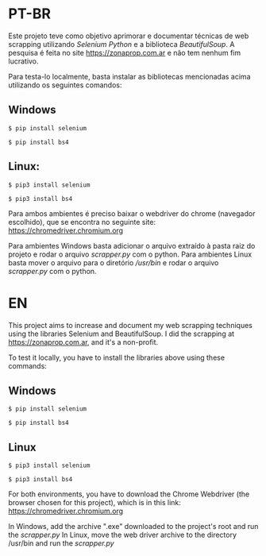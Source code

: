 # PT-BR

Este projeto teve como objetivo aprimorar e documentar técnicas de web scrapping utilizando *Selenium Python* e a biblioteca *BeautifulSoup*. A pesquisa é feita no site <https://zonaprop.com.ar> e não tem nenhum fim lucrativo.

Para testa-lo localmente, basta instalar as bibliotecas mencionadas acima utilizando os seguintes comandos:

## Windows
```$ pip install selenium ```

```$ pip install bs4 ```

## Linux:

```$ pip3 install selenium ```

```$ pip3 install bs4 ```

Para ambos ambientes é preciso baixar o webdriver do chrome (navegador escolhido), que se encontra no seguinte site: <https://chromedriver.chromium.org>

Para ambientes Windows basta adicionar o arquivo extraído à pasta raiz do projeto e rodar o arquivo *scrapper.py* com o python.
Para ambientes Linux basta mover o arquivo para o diretório */usr/bin* e rodar o arquivo *scrapper.py* com o python.

# EN

This project aims to increase and document my web scrapping techniques using the libraries Selenium and BeautifulSoup. I did the scrapping at <https://zonaprop.com.ar>, and it's a non-profit.

To test it locally, you have to install the libraries above using these commands:

## Windows
```$ pip install selenium ```

```$ pip install bs4 ```

## Linux
```$ pip3 install selenium ```

```$ pip3 install bs4 ```

For both environments, you have to download the Chrome Webdriver (the browser chosen for this project), which is in this link: <https://chromedriver.chromium.org>

In Windows, add the archive ".exe" downloaded to the project's root and run the *scrapper.py*
In Linux, move the web driver archive to the directory /usr/bin and run the *scrapper.py*
